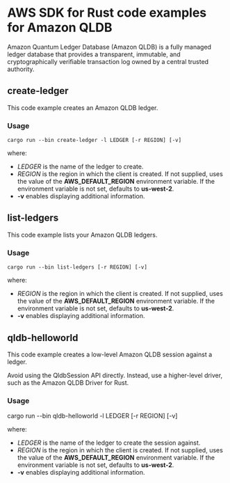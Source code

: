 # AWS SDK for Rust code examples for Amazon QLDB

Amazon Quantum Ledger Database (Amazon QLDB) is a fully managed ledger database that provides a transparent, immutable, and cryptographically verifiable transaction log owned by a central trusted authority.

## create-ledger

This code example creates an Amazon QLDB ledger.

### Usage

```cargo run --bin create-ledger -l LEDGER [-r REGION] [-v]```

where:

- _LEDGER_ is the name of the ledger to create.
- _REGION_ is the region in which the client is created.
  If not supplied, uses the value of the **AWS_DEFAULT_REGION** environment variable.
  If the environment variable is not set, defaults to **us-west-2**.
- __-v__ enables displaying additional information.

## list-ledgers

This code example lists your Amazon QLDB ledgers.

### Usage

```cargo run --bin list-ledgers [-r REGION] [-v]```

where:

- _REGION_ is the region in which the client is created.
  If not supplied, uses the value of the **AWS_DEFAULT_REGION** environment variable.
  If the environment variable is not set, defaults to **us-west-2**.
- __-v__ enables displaying additional information.

## qldb-helloworld

This code example creates a low-level Amazon QLDB session against a ledger.

Avoid using the QldbSession API directly. Instead, use a higher-level driver, such as the Amazon QLDB Driver for Rust.

### Usage

cargo run --bin qldb-helloworld -l LEDGER [-r REGION] [-v]

where:

- _LEDGER_ is the name of the ledger to create the session against.
- _REGION_ is the region in which the client is created.
  If not supplied, uses the value of the **AWS_DEFAULT_REGION** environment variable.
  If the environment variable is not set, defaults to **us-west-2**.
- __-v__ enables displaying additional information.

## 
